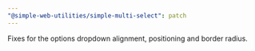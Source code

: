```yaml
---
"@simple-web-utilities/simple-multi-select": patch
---
```


Fixes for the options dropdown alignment, positioning and border radius.
